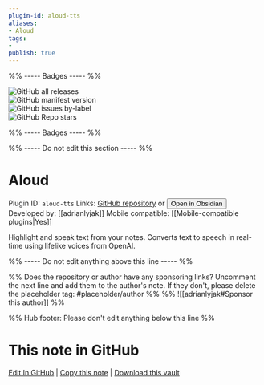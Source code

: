 ```yaml
---
plugin-id: aloud-tts
aliases:
- Aloud
tags: 
- 
publish: true
---
```


%% ----- Badges ----- %%

![GitHub all releases](https://img.shields.io/github/downloads/adrianlyjak/obsidian-aloud-tts/total?color=573E7A&logo=github&style=for-the-badge)   
![GitHub manifest version](https://img.shields.io/github/manifest-json/v/adrianlyjak/obsidian-aloud-tts?color=573E7A&logo=github&style=for-the-badge)   
![GitHub issues by-label](https://img.shields.io/github/issues/adrianlyjak/obsidian-aloud-tts/help%20wanted?color=573E7A&logo=github&style=for-the-badge)   
![GitHub Repo stars](https://img.shields.io/github/stars/adrianlyjak/obsidian-aloud-tts?color=573E7A&logo=github&style=for-the-badge)

%% ----- Badges ----- %%

%% ----- Do not edit this section ----- %%

# Aloud

Plugin ID: `aloud-tts`
Links: [GitHub repository](https://github.com/adrianlyjak/obsidian-aloud-tts) or [<button id=HH>Open in Obsidian</button>](obsidian://show-plugin?id=aloud-tts)
Developed by: [[adrianlyjak]]
Mobile compatible: [[Mobile-compatible plugins|Yes]]

Highlight and speak text from your notes. Converts text to speech in real-time using lifelike voices from OpenAI.

%% ----- Do not edit anything above this line ----- %% 

%% Does the repository or author have any sponsoring links? Uncomment the next line and add them to the author's note. If they don't, please delete the placeholder tag: #placeholder/author %%
%% ![[adrianlyjak#Sponsor this author]] %%

%% Hub footer: Please don't edit anything below this line %%

# This note in GitHub

<span class="git-footer">[Edit In GitHub](https://github.dev/obsidian-community/obsidian-hub/blob/main/02%20-%20Community%20Expansions/02.05%20All%20Community%20Expansions/Plugins/aloud-tts.md "git-hub-edit-note") | [Copy this note](https://raw.githubusercontent.com/obsidian-community/obsidian-hub/main/02%20-%20Community%20Expansions/02.05%20All%20Community%20Expansions/Plugins/aloud-tts.md "git-hub-copy-note") | [Download this vault](https://github.com/obsidian-community/obsidian-hub/archive/refs/heads/main.zip "git-hub-download-vault") </span>
